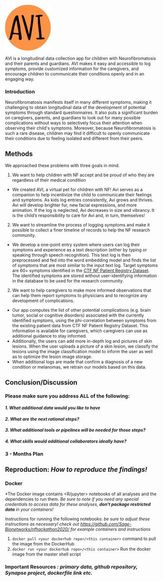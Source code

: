 
![AVI_logo](README_PNG/avi_logo.jpg)

AVI is a longitudinal data collection app for children with Neurofibromatosis and their parents and guardians. AVI makes it easy and accessible to log symptoms, provide customized information for the caregivers, and encourage children to communicate their conditions openly and in an engaging way.

### Introduction
Neurofibromatosis manifests itself in many different symptoms, making it challenging to obtain longitudinal data of the development of potential symptoms through standard questionnaires. It also puts a significant burden on caregivers, parents, and guardians to look out for many possible complications without ways to selectively focus their attention when observing their child's symptoms. Moreover, because Neurofibromatosis is such a rare disease, children may find it difficult to openly communicate their conditions due to feeling isolated and different from their peers.

## Methods
We approached these problems with three goals in mind.
1. We want to help children with NF accept and be proud of who they are regardless of their medical condition
- We created AVI, a virtual pet for children with NF! Avi serves as a companion to help incentivize the child to communicate their feelings and symptoms. As kids log entries consistently, Avi grows and thrives. Avi will develop brighter fur, new facial expressions, and more animation. If the log is neglected, Avi decreases in size and vibrancy. It is the child’s responsibility to care for Avi and, in turn, themselves! 

2. We want to streamline the process of logging symptoms and make it possible to collect a finer timeline of records to help the NF research community.
- We develop a one-point entry system where users can log their symptoms and experience as a text description (either by typing or speaking through speech recognition). This text log is then preprocessed and fed into the word embedding model and finds the list of symptoms that are most similar to the input text log. Target symptoms are 60+ symptoms identified in the [CTF NF Patient Registry Dataset](https://www.synapse.org/#!Synapse:syn22684314/wiki/605535). The identified symptoms are stored without user-identifying information in the database to be used for the research community.

2. We want to help caregivers to make more informed observations that can help them report symptoms to physicians and to recognize any development of complications.
- Our app computes the list of other potential complications (e.g. brain tumor, social or cognitive disorders) associated with the currently identified symptoms, using the phi-correlation between symptoms from the existing patient data from CTF NF Patient Registry Dataset. This information is available for caregivers, which caregivers can use as additional guidance to stay informed.
- Additionally, the users can add more in-depth log and pictures of skin lesions. When the user uploads a picture of a skin lesion, we classify the lesions using the image classification model to inform the user as well as to optimize the lesion image storage.
- When additional logs are made that confirm a diagnosis of a new condition or melanomas, we retrain our models based on this data.

## Conclusion/Discussion


### Please make sure you address ALL of the following:

#### *1. What additional data would you like to have*

#### *2. What are the next rational steps?* 

#### *3. What additional tools or pipelines will be needed for those steps?*

#### *4. What skills would additional collaborators ideally have?*

### 3 - Months Plan


## Reproduction: *How to reproduce the findings!*

### Docker

*The Docker image contains <R/jupyter> notebooks of all analyses and the dependencies to run them. *Be sure to note if you need any special credentials to access data for these analyses, **don't package restricted data** in your containers!*

Instructions for running the following notebooks: *be sure to adjust these instructions as necessary! check out https://github.com/Sage-Bionetworks/nfhackathon2020/ for example containers and instructions*

1. `docker pull <your dockerhub repo>/<this container>` command to pull the image from the DockerHub
2. `docker run <your dockerhub repo>/<this container>` Run the docker image from the master shell script

### Important Resources *: primary data, github repository, Synapse project, dockerfile link etc.*



